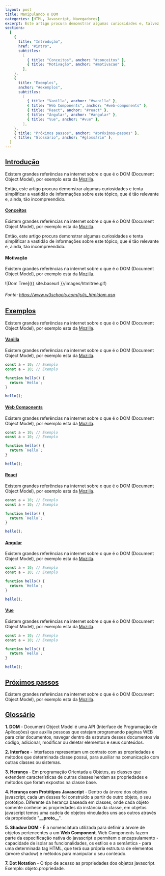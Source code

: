 ```yaml
---
layout: post
title: Manipulando o DOM
categories: [HTML, Javascript, Navegadores]
excerpt: Este artigo procura demonstrar algumas curiosidades e, talvez, tentar simplificar a vastidão de informações sobre este tópico tão relevante e, ainda, tão incompreendido.
sections:
  [
    {
      title: "Introdução",
      href: "#intro",
      subtitles:
        [
          { title: "Conceitos", anchor: "#conceitos" },
          { title: "Motivação", anchor: "#motivacao" },
        ],
    },
    {
      title: "Exemplos",
      anchor: "#exemplos",
      subtitles:
        [
          { title: "Vanilla", anchor: "#vanilla" },
          { title: "Web Components", anchor: "#web-components" },
          { title: "React", anchor: "#react" },
          { title: "Angular", anchor: "#angular" },
          { title: "Vue", anchor: "#vue" },
        ],
    },
    { title: "Próximos passos", anchor: "#próximos-passos" },
    { title: "Glossário", anchor: "#glossário" },
  ]
---
```


## [Introdução](#intro)

Existem grandes referências na internet sobre o que é o DOM \(Document Object Model\), por exemplo esta da [Mozilla](https://developer.mozilla.org/pt-BR/docs/Web/API/Document_Object_Model).

Então, este artigo procura demonstrar algumas curiosidades e tenta simplificar a vastidão de informações sobre este tópico, que é tão relevante e, ainda, tão incompreendido.

#### [Conceitos](#conceitos)

Existem grandes referências na internet sobre o que é o DOM \(Document Object Model\), por exemplo esta da [Mozilla](https://developer.mozilla.org/pt-BR/docs/Web/API/Document_Object_Model).

Então, este artigo procura demonstrar algumas curiosidades e tenta simplificar a vastidão de informações sobre este tópico, que é tão relevante e, ainda, tão incompreendido.

#### Motivação

Existem grandes referências na internet sobre o que é o DOM \(Document Object Model\), por exemplo esta da [Mozilla](https://developer.mozilla.org/pt-BR/docs/Web/API/Document_Object_Model).

![Dom Tree]({{ site.baseurl }}/images/htmltree.gif)

###### Fonte: https://www.w3schools.com/js/js_htmldom.asp

## [Exemplos](#exemplos)

Existem grandes referências na internet sobre o que é o DOM \(Document Object Model\), por exemplo esta da [Mozilla](https://developer.mozilla.org/pt-BR/docs/Web/API/Document_Object_Model).

#### [Vanilla](#vanilla)

Existem grandes referências na internet sobre o que é o DOM \(Document Object Model\), por exemplo esta da [Mozilla](https://developer.mozilla.org/pt-BR/docs/Web/API/Document_Object_Model).

```js
const a = 10; // Exemplo
const a = 10; // Exemplo

function hello() {
  return `Hello`;
}

hello();
```

#### [Web Components](#web-components)

Existem grandes referências na internet sobre o que é o DOM \(Document Object Model\), por exemplo esta da [Mozilla](https://developer.mozilla.org/pt-BR/docs/Web/API/Document_Object_Model).

```js
const a = 10; // Exemplo
const a = 10; // Exemplo

function hello() {
  return `Hello`;
}

hello();
```

#### [React](#react)

Existem grandes referências na internet sobre o que é o DOM \(Document Object Model\), por exemplo esta da [Mozilla](https://developer.mozilla.org/pt-BR/docs/Web/API/Document_Object_Model).

```js
const a = 10; // Exemplo
const a = 10; // Exemplo

function hello() {
  return `Hello`;
}

hello();
```

#### [Angular](#angular)

Existem grandes referências na internet sobre o que é o DOM \(Document Object Model\), por exemplo esta da [Mozilla](https://developer.mozilla.org/pt-BR/docs/Web/API/Document_Object_Model).

```js
const a = 10; // Exemplo
const a = 10; // Exemplo

function hello() {
  return `Hello`;
}

hello();
```

#### [Vue](#vue)

Existem grandes referências na internet sobre o que é o DOM \(Document Object Model\), por exemplo esta da [Mozilla](https://developer.mozilla.org/pt-BR/docs/Web/API/Document_Object_Model).

```js
const a = 10; // Exemplo
const a = 10; // Exemplo

function hello() {
  return `Hello`;
}

hello();
```

## [Próximos passos](#próximos-passos)

Existem grandes referências na internet sobre o que é o DOM \(Document Object Model\), por exemplo esta da [Mozilla](https://developer.mozilla.org/pt-BR/docs/Web/API/Document_Object_Model).

## [Glossário](#glossário)

**1. DOM** - Document Object Model é uma API (Interface de Programação de Aplicações) que auxilia pessoas que estejam programando páginas WEB para criar documentos, navegar dentro da estrutura desses documentos via código, adicionar, modificar ou deletar elementos e seus conteúdos.

**2. Interface** - Interfaces representam um contrato com as propriedades e métodos que determinada classe possui, para auxiliar na comunicação com outras classes ou sistemas.

**3. Herança** - Em programação Orientada a Objetos, as classes que extendem características de outras classes herdam as propriedades e métodos que foram expostos na classe base.

**4. Herança com Protótipos Javascript** - Dentro da árvore dos objetos javascript, cada um desses foi construído a partir de outro objeto, o seu protótipo. Diferente da herança baseada em classes, onde cada objeto somente conhece as propriedades da instância da classe, em objetos javascript temos uma cadeia de objetos vinculados uns aos outros através da propriedade "**\_\_proto\_\_**".

**5. Shadow DOM** - É a nomenclatura utilizada para definir a árvore de objetos pertencentes a um **Web Component**. Web Components fazem parte da especificação nativa do javascript e permitem o encapsulamento - capacidade de isolar as funcionalidades, os estilos e a semântica - para uma determinada tag HTML, que terá sua própria estrutura de elementos (árvore shadow) e métodos para manipular o seu conteúdo.

**7. Dot Notation** - O tipo de acesso as propriedades dos objetos javascript. Exemplo: objeto.propriedade.
